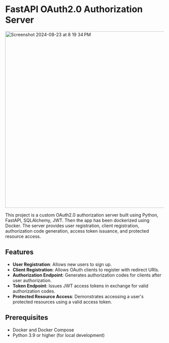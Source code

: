 # FastAPI OAuth2.0 Authorization Server
<img width="561" alt="Screenshot 2024-08-23 at 8 19 34 PM" src="https://github.com/user-attachments/assets/e11f4c7f-5fd2-4a29-a5ca-104eae01fb41">



This project is a custom OAuth2.0 authorization server built using Python, FastAPI, SQLAlchemy, JWT. Then the app has been dockerized using Docker. The server provides user registration, client registration, authorization code generation, access token issuance, and protected resource access.

## Features

- **User Registration**: Allows new users to sign up.
- **Client Registration**: Allows OAuth clients to register with redirect URIs.
- **Authorization Endpoint**: Generates authorization codes for clients after user authorization.
- **Token Endpoint**: Issues JWT access tokens in exchange for valid authorization codes.
- **Protected Resource Access**: Demonstrates accessing a user's protected resources using a valid access token.

## Prerequisites

- Docker and Docker Compose
- Python 3.9 or higher (for local development)

